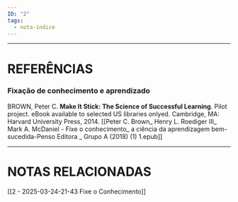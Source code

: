```yaml
---
ID: "2"
tags:
  - nota-índice
---
```

---
# REFERÊNCIAS

### Fixação de conhecimento e aprendizado

 BROWN, Peter C. **Make It Stick: The Science of Successful Learning**. Pilot project. eBook available to selected US libraries onlyed. Cambridge, MA: Harvard University Press, 2014.
 [[Peter C. Brown_ Henry L. Roediger III_ Mark A. McDaniel - Fixe o conhecimento_ a ciência da aprendizagem bem-sucedida-Penso Editora _ Grupo A (2018) (1) 1.epub]]
 
 --- 
# NOTAS RELACIONADAS
[[2 - 2025-03-24-21-43 Fixe o Conhecimento]]
